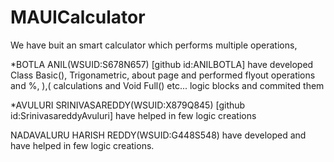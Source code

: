 # MAUICalculator
We have buit an smart calculator which performs multiple operations,

*BOTLA ANIL(WSUID:S678N657) [github id:ANILBOTLA] have developed Class Basic(), Trigonametric, about page and performed flyout operations and %, ),( calculations and Void Full() etc... logic blocks and commited them

*AVULURI SRINIVASAREDDY(WSUID:X879Q845) [github id:SrinivasareddyAvuluri] have helped in few logic creations

NADAVALURU HARISH REDDY(WSUID:G448S548) have developed and  have helped in few logic creations.
